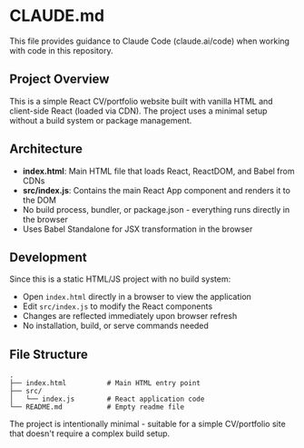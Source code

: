 # CLAUDE.md

This file provides guidance to Claude Code (claude.ai/code) when working with code in this repository.

## Project Overview

This is a simple React CV/portfolio website built with vanilla HTML and client-side React (loaded via CDN). The project uses a minimal setup without a build system or package management.

## Architecture

- **index.html**: Main HTML file that loads React, ReactDOM, and Babel from CDNs
- **src/index.js**: Contains the main React App component and renders it to the DOM
- No build process, bundler, or package.json - everything runs directly in the browser
- Uses Babel Standalone for JSX transformation in the browser

## Development

Since this is a static HTML/JS project with no build system:

- Open `index.html` directly in a browser to view the application
- Edit `src/index.js` to modify the React components
- Changes are reflected immediately upon browser refresh
- No installation, build, or serve commands needed

## File Structure

```
.
├── index.html          # Main HTML entry point
├── src/
│   └── index.js        # React application code
└── README.md           # Empty readme file
```

The project is intentionally minimal - suitable for a simple CV/portfolio site that doesn't require a complex build setup.